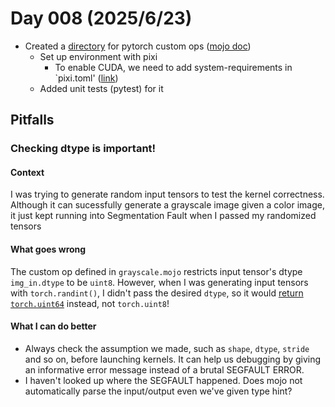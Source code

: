 # Day 008 (2025/6/23)
- Created a [directory](https://github.com/Tcc0403/gpu-100-days/tree/main/pytorch_custom_ops) for pytorch custom ops ([mojo doc](https://docs.modular.com/max/tutorials/custom-kernels-pytorch))
    - Set up environment with pixi
        - To enable CUDA, we need to add system-requirements in `pixi.toml' ([link](https://pixi.sh/dev/workspace/system_requirements/#using-cuda-in-pixi))
    - Added unit tests (pytest) for it

## Pitfalls
### Checking dtype is important!
#### Context

 I was trying to generate random input tensors to test the kernel correctness. Although it can sucessfully generate a grayscale image given a color image, it just kept running into Segmentation Fault when I passed my randomized tensors

#### What goes wrong

 The custom op defined in `grayscale.mojo` restricts input tensor's dtype `img_in.dtype` to be `uint8`. However, when I was generating input tensors with `torch.randint()`, I didn't pass the desired `dtype`, so it would [return `torch.uint64`](https://docs.pytorch.org/docs/stable/generated/torch.randint.html#:~:text=dtype%20(torch.dtype%2C%20optional)%20%E2%80%93%20if%20None%2C%20this%20function%20returns%20a%20tensor%20with%20dtype%20torch.int64.) instead, not `torch.uint8`!

#### What I can do better

- Always check the assumption we made, such as `shape`, `dtype`, `stride` and so on, before launching kernels. It can help us debugging by giving an informative error message instead of a brutal SEGFAULT ERROR.
- I haven't looked up where the SEGFAULT happened. Does mojo not automatically parse the input/output even we've given type hint?